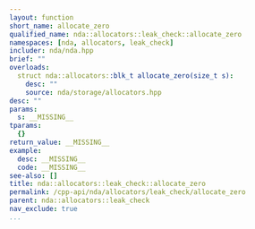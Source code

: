 ```yaml
---
layout: function
short_name: allocate_zero
qualified_name: nda::allocators::leak_check::allocate_zero
namespaces: [nda, allocators, leak_check]
includer: nda/nda.hpp
brief: ""
overloads:
  struct nda::allocators::blk_t allocate_zero(size_t s):
    desc: ""
    source: nda/storage/allocators.hpp
desc: ""
params:
  s: __MISSING__
tparams:
  {}
return_value: __MISSING__
example:
  desc: __MISSING__
  code: __MISSING__
see-also: []
title: nda::allocators::leak_check::allocate_zero
permalink: /cpp-api/nda/allocators/leak_check/allocate_zero
parent: nda::allocators::leak_check
nav_exclude: true
...
```


